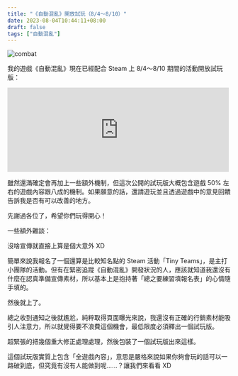 ```yaml
---
title: "《自動混亂》開放試玩（8/4～8/10）"
date: 2023-08-04T10:44:11+08:00
draft: false
tags: ["自動混亂"]
---
```


![combat](/images/posts/autopanic-devlog/0022/Steam_Combat.gif)

我的遊戲《自動混亂》現在已經配合 Steam 上 8/4～8/10 期間的活動開放試玩版：

<iframe src="https://store.steampowered.com/app/1311580/" frameborder="0" width="500" height="190"></iframe>

雖然還滿確定會再加上一些額外機制，但這次公開的試玩版大概包含遊戲 50% 左右的遊戲內容跟八成的機制。如果願意的話，還請遊玩並且透過遊戲中的意見回饋告訴我是否有可以改善的地方。

先謝過各位了，希望你們玩得開心！





一些額外雜談：

沒啥宣傳就直接上算是個大意外 XD

簡單來說我報名了一個還算是比較知名點的 Steam 活動「Tiny Teams」，是主打小團隊的活動。但有在緊密追蹤《自動混亂》開發狀況的人，應該就知道我還沒有什麼在認真準備宣傳素材，所以基本上是抱持著「總之要練習填報名表」的心情隨手填的。

然後就上了。

總之收到通知之後就尷尬，純粹取得頁面曝光來說，我還沒有正確的行銷素材能吸引人注意力，所以就覺得要不浪費這個機會，最低限度必須釋出一個試玩版。

超緊張的把幾個重大修正處理處理，然後包裝了一個試玩版出來這樣。

這個試玩版實質上包含「全遊戲內容」，意思是嚴格來說如果你夠會玩的話可以一路破到底，但究竟有沒有人能做到呢......？讓我們來看看 XD